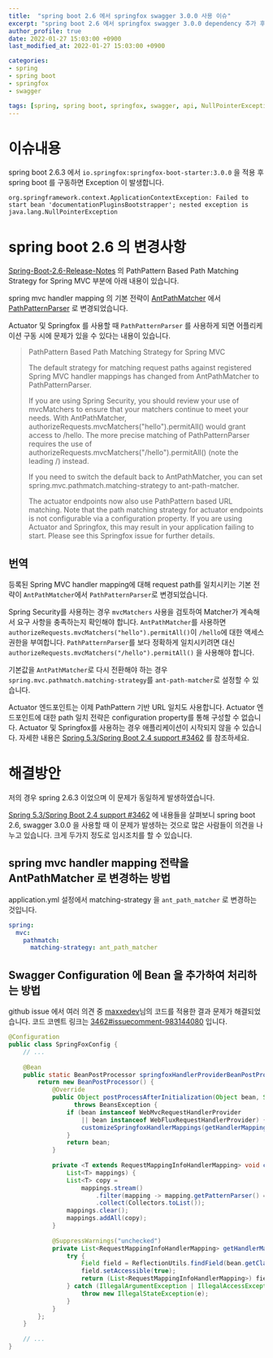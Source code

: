```yaml
---
title:  "spring boot 2.6 에서 springfox swagger 3.0.0 사용 이슈"
excerpt: "spring boot 2.6 에서 springfox swagger 3.0.0 dependency 추가 후의 어플리케이션 구동 이슈"
author_profile: true
date: 2022-01-27 15:03:00 +0900
last_modified_at: 2022-01-27 15:03:00 +0900

categories:
- spring
- spring boot
- springfox
- swagger

tags: [spring, spring boot, springfox, swagger, api, NullPointerException, documentationPluginsBootstrapper]
---
```


# 이슈내용
spring boot 2.6.3 에서 `io.springfox:springfox-boot-starter:3.0.0` 을 적용 후 spring boot 를 구동하면 Exception 이 발생합니다.
```shell
org.springframework.context.ApplicationContextException: Failed to start bean 'documentationPluginsBootstrapper'; nested exception is java.lang.NullPointerException
```

# spring boot 2.6 의 변경사항
[Spring-Boot-2.6-Release-Notes](https://github.com/spring-projects/spring-boot/wiki/Spring-Boot-2.6-Release-Notes#pathpattern-based-path-matching-strategy-for-spring-mvc) 의 PathPattern Based Path Matching Strategy for Spring MVC 부분에 아래 내용이 있습니다.

spring mvc handler mapping 의 기본 전략이 [AntPathMatcher](https://docs.spring.io/spring-framework/docs/current/javadoc-api/org/springframework/util/AntPathMatcher.html) 에서 [PathPatternParser](https://docs.spring.io/spring-framework/docs/current/javadoc-api/org/springframework/web/util/pattern/PathPatternParser.html) 로 변경되었습니다.

Actuator 및 Springfox 를 사용할 때 `PathPatternParser` 를 사용하게 되면 어플리케이션 구동 시에 문제가 있을 수 있다는 내용이 있습니다.

> PathPattern Based Path Matching Strategy for Spring MVC
>
> The default strategy for matching request paths against registered Spring MVC handler mappings has changed from AntPathMatcher to PathPatternParser.
>
> If you are using Spring Security, you should review your use of mvcMatchers to ensure that your matchers continue to meet your needs. With AntPathMatcher, authorizeRequests.mvcMatchers("hello").permitAll() would grant access to /hello. The more precise matching of PathPatternParser requires the use of authorizeRequests.mvcMatchers("/hello").permitAll() (note the leading /) instead.
>
> If you need to switch the default back to AntPathMatcher, you can set spring.mvc.pathmatch.matching-strategy to ant-path-matcher.
>
> The actuator endpoints now also use PathPattern based URL matching. Note that the path matching strategy for actuator endpoints is not configurable via a configuration property. If you are using Actuator and Springfox, this may result in your application failing to start. Please see this Springfox issue for further details.

## 번역
등록된 Spring MVC handler mapping에 대해 request path를 일치시키는 기본 전략이 `AntPathMatcher`에서 `PathPatternParser`로 변경되었습니다.

Spring Security를 사용하는 경우 `mvcMatchers` 사용을 검토하여 Matcher가 계속해서 요구 사항을 충족하는지 확인해야 합니다. `AntPathMatcher`를 사용하면 `authorizeRequests.mvcMatchers("hello").permitAll()`이 `/hello`에 대한 액세스 권한을 부여합니다. `PathPatternParser`를 보다 정확하게 일치시키려면 대신 `authorizeRequests.mvcMatchers("/hello").permitAll()` 을 사용해야 합니다.

기본값을 `AntPathMatcher`로 다시 전환해야 하는 경우 `spring.mvc.pathmatch.matching-strategy`를 `ant-path-matcher`로 설정할 수 있습니다.

Actuator 엔드포인트는 이제 PathPattern 기반 URL 일치도 사용합니다. Actuator 엔드포인트에 대한 path 일치 전략은 configuration property를 통해 구성할 수 없습니다. Actuator 및 Springfox를 사용하는 경우 애플리케이션이 시작되지 않을 수 있습니다. 자세한 내용은 [Spring 5.3/Spring Boot 2.4 support #3462](https://github.com/springfox/springfox/issues/3462) 를 참조하세요.

# 해결방안

저의 경우 spring 2.6.3 이었으며 이 문제가 동일하게 발생하였습니다. 

[Spring 5.3/Spring Boot 2.4 support #3462](https://github.com/springfox/springfox/issues/3462) 에 내용들을 살펴보니 spring boot 2.6, swagger 3.0.0 을 사용할 때 이 문제가 발생하는 것으로 많은 사람들이 의견을 나누고 있습니다. 크게 두가지 정도로 임시조치를 할 수 있습니다.

## spring mvc handler mapping 전략을 AntPathMatcher 로 변경하는 방법
application.yml 설정에서 matching-strategy 을 `ant_path_matcher` 로 변경하는 것입니다.

```yaml
spring:
  mvc:
    pathmatch:
      matching-strategy: ant_path_matcher
```

## Swagger Configuration 에 Bean 을 추가하여 처리하는 방법
github issue 에서 여러 의견 중 [maxxedev](https://github.com/maxxedev)님의 코드를 적용한 결과 문제가 해결되었습니다. 코드 코멘트 링크는 [3462#issuecomment-983144080](https://github.com/springfox/springfox/issues/3462#issuecomment-983144080) 입니다.
```java
@Configuration
public class SpringFoxConfig {
    // ...
    
    @Bean
    public static BeanPostProcessor springfoxHandlerProviderBeanPostProcessor() {
        return new BeanPostProcessor() {
            @Override
            public Object postProcessAfterInitialization(Object bean, String beanName)
                  throws BeansException {
                if (bean instanceof WebMvcRequestHandlerProvider 
                    || bean instanceof WebFluxRequestHandlerProvider) {
                    customizeSpringfoxHandlerMappings(getHandlerMappings(bean));
                }
                return bean;
            }
        
            private <T extends RequestMappingInfoHandlerMapping> void customizeSpringfoxHandlerMappings(
                List<T> mappings) {
                List<T> copy =
                    mappings.stream()
                        .filter(mapping -> mapping.getPatternParser() == null)
                        .collect(Collectors.toList());
                mappings.clear();
                mappings.addAll(copy);
            }
        
            @SuppressWarnings("unchecked")
            private List<RequestMappingInfoHandlerMapping> getHandlerMappings(Object bean) {
                try {
                    Field field = ReflectionUtils.findField(bean.getClass(), "handlerMappings");
                    field.setAccessible(true);
                    return (List<RequestMappingInfoHandlerMapping>) field.get(bean);
                } catch (IllegalArgumentException | IllegalAccessException e) {
                    throw new IllegalStateException(e);
                }
            }
        };
    }
    
    // ...
}
```